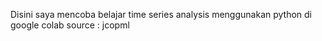Disini saya mencoba belajar time series analysis menggunakan python di google colab 
source : jcopml
